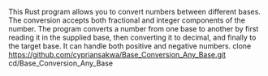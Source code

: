 This Rust program allows you to convert numbers between different bases. 
The conversion accepts both fractional and integer components of the number. 
The program converts a number from one base to another by first reading it in the supplied base, then converting it to decimal, and finally to the target base. 
It can handle both positive and negative numbers.
clone
https://github.com/cypriansakwa/Base_Conversion_Any_Base.git 
cd/Base_Conversion_Any_Base
